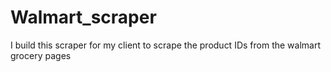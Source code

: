 # Walmart_scraper
I build this scraper for my client to scrape the product IDs from the walmart grocery pages 

